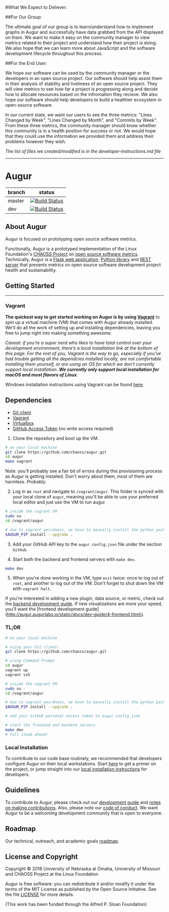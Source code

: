 #What We Expect to Deliever:

##For Our Group:

The ultimate goal of our group is to learn/understand how to implement graphs in Augur and successfully have data grabbed from the API displayed on them. We want to make it easy on the community manager to view metrics related to their project and understand how their project is doing. We also hope that we can learn more about JavaScript and the software development lifecycle throughout this process.

 ##For the End User:

We hope our software can be used by the community manager or the developers in an open source project. Our software should help assist them in their analysis of stability and liveliness of an open source project. They will view metrics to see how far a project is progressing along and decide how to allocate resources based on the infromation they recieve. We also hope our software should help developers to build a healthier ecosystem in open-source software.

In our current state, we want our users to see the three metrics: "Lines Changed by Week", "Lines Changed by Month", and "Commits by Week". From these three metrics, the community manager should know whether this community is in a health position for success or not. We would hope that they could use the information we provided them and address their problems however they wish.

*The list of files we created/modified is in the developer-instructions.md file*

----------------------------------------------------------------------------------------------

# Augur

branch | status
   --- | ---
master | [![Build Status](https://travis-ci.org/chaoss/augur.svg?branch=master)](https://travis-ci.org/chaoss/augur)
   dev | [![Build Status](https://travis-ci.org/chaoss/augur.svg?branch=dev)](https://travis-ci.org/chaoss/augur)

## About Augur

Augur is focused on prototyping open source software metrics. 

Functionally, Augur is a prototyped implementation of the Linux Foundation's [CHAOSS Project](http://chaoss.community) on [open source software metrics](https://github.com/chaoss/metrics). Technically, Augur is a [Flask web application](http://augurlabs.io), [Python library](http://augur.augurlabs.io/static/docs/) and [REST server](http://augur.augurlabs.io/static/api_docs/) that presents metrics on open source software development project health and sustainability. 


## Getting Started 
-------------------
### Vagrant
**The quickest way to get started working on Augur is by using [Vagrant](https://www.vagrantup.com/)** to spin up a virtual machine (VM) that comes with Augur already installed. We'll do all the work of setting up and installing dependencies, leaving you free to jump right into making something awesome. 

*Caveat: if you’re a super nerd who likes to have total control over your development environment, there’s a local installation link at the bottom of this page. For the rest of you, Vagrant is the way to go, especially if you've had trouble getting all the dependcies installed locally, are not comfortable installing them yourself, or are using an OS for which we don't currently support local installation. **We currently only support local installation for macOS and most flavors of Linux**.*

Windows installation instructions using Vagrant can be found [here](docs/python/source/windows-install.md).

Dependencies
------------

-   [Git
    client](https://git-scm.com/book/en/v2/Getting-Started-Installing-Git)
-   [Vagrant](https://www.vagrantup.com/)
-   [Virtualbox](https://www.virtualbox.org/)
-   [GitHub Access Token](https://github.com/settings/tokens) (no write
    access required)

1. Clone the repository and boot up the VM.

```bash
# on your local machine
git clone https://github.com/chaoss/augur.git
cd augur
make vagrant
```

Note: you'll probably see a fair bit of errors during this provisioning process as Augur is getting installed. Don't worry about them, most of them are harmless. *Probably.*

2. Log in as `root` and navigate to `/vagrant/augur`. This folder is synced with your local clone of `augur`, meaning you'll be able to use your preferred local editor and just use the VM to run augur.  
```bash
# inside the vagrant VM
sudo su -
cd /vagrant/augur

# due to vagrant weirdness, we have to manually install the python packagew (this might take a while)
$AUGUR_PIP install --upgrade .
```

3. Add your GitHub API key to the `augur.config.json` file under the
section `GitHub`. 

4. Start both the backend and frontend servers with `make dev`.

```bash
make dev
```

5. When you're done working in the VM, type `exit` twice: once to log out of `root`, and another to log out of the VM. Don't forget to shut down the VM with `vagrant halt`.

If you're interested in adding a new plugin, data source, or metric, check out the [backend development guide](http://augur.augurlabs.io/static/docs/dev-guide/3-backend.html). If new visualizations are more your speed, you'll want the [frontend development guide](http://augur.augurlabs.io/static/docs/dev-guide/4-frontend.html\).

### TL;DR

```bash
# on your local machine

# using your Git client: 
git clone https://github.com/chaoss/augur.git

# using Command Prompt
cd augur
vagrant up
vagrant ssh

# inside the vagrant VM
sudo su -
cd /vagrant/augur

# due to vagrant weirdness, we have to manually install the python packages
$AUGUR_PIP install --upgrade .

# add your GitHub personal access token to augur.config.json

# start the frontend and backend servers
make dev
# full steam ahead!
```

### Local Installation
To contribute to our code base routinely, we recommended that developers configure Augur on their local workstations. Start [here](http://augur.augurlabs.io/static/docs/dev-guide/1-overview.html) to get a primer on the project, or jump straight into our [local installation instructions](http://augur.augurlabs.io/static/docs/dev-guide/2-install.html) for developers.

## Guidelines
To contribute to Augur, please check out our [development guide](http://augur.augurlabs.io/static/docs/dev-guide/1-overview.html) and [notes on making contributions](CONTRIBUTING.md). Also, please note our [code of conduct](CODE_OF_CONDUCT.md). We want Augur to be a welcoming development community that is open to everyone. 

## Roadmap
Our technical, outreach, and academic goals [roadmap](https://github.com/chaoss/augur/wiki/Release-Schedule).

## License and Copyright
Copyright © 2018 University of Nebraska at Omaha, University of Missouri and CHAOSS Project at the Linux Foundation

Augur is free software: you can redistribute it and/or modify it under the terms of the MIT License as published by the Open Source Initiative. See the file [LICENSE](LICENSE) for more details.

(This work has been funded through the Alfred P. Sloan Foundation)
